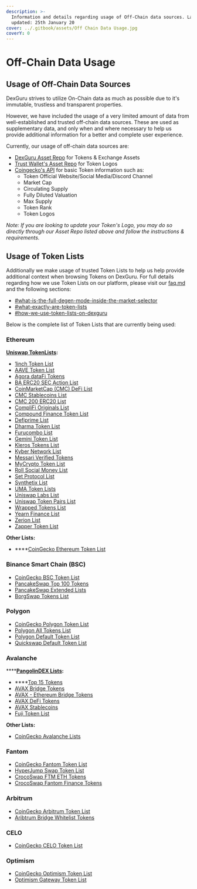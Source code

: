 ```yaml
---
description: >-
  Information and details regarding usage of Off-Chain data sources. Last
  updated: 25th January 20
cover: ../.gitbook/assets/Off Chain Data Usage.jpg
coverY: 0
---
```


# Off-Chain Data Usage

## Usage of Off-Chain Data Sources

DexGuru strives to utilize On-Chain data as much as possible due to it's immutable, trustless and transparent properties.

However, we have included the usage of a very limited amount of data from well-established and trusted off-chain data sources. These are used as supplementary data, and only when and where necessary to help us provide additional information for a better and complete user experience.

Currently, our usage of off-chain data sources are: &#x20;

* [DexGuru Asset Repo](https://github.com/dex-guru/assets) for Tokens & Exchange Assets
* [Trust Wallet's Asset Repo](https://github.com/trustwallet/assets) for Token Logos&#x20;
* [Coingecko's API](https://www.coingecko.com/en/api/documentation) for basic Token information such as:&#x20;
  * Token Official Website/Social Media/Discord Channel
  * Market Cap
  * Circulating Supply
  * Fully Diluted Valuation
  * Max Supply&#x20;
  * Token Rank&#x20;
  * Token Logos&#x20;

_Note: If you are looking to update your Token's Logo, you may do so directly through our Asset Repo listed above and follow the instructions & requirements._&#x20;

## Usage of Token Lists

Additionally we make usage of trusted Token Lists to help us help provide additional context when browsing Tokens on DexGuru. For full details regarding how we use Token Lists on our platform, please visit our [faq.md](../general/faq.md "mention") and the following sections:

* [#what-is-the-full-degen-mode-inside-the-market-selector](../general/faq.md#what-is-the-full-degen-mode-inside-the-market-selector "mention")
* [#what-exactly-are-token-lists](../general/faq.md#what-exactly-are-token-lists "mention")
* [#how-we-use-token-lists-on-dexguru](../general/faq.md#how-we-use-token-lists-on-dexguru "mention")

Below is the complete list of Token Lists that are currently being used:

### Ethereum

[**Uniswap TokenLists**](https://tokenlists.org)**:**

* [1inch Token List](https://wispy-bird-88a7.uniswap.workers.dev/?url=http://tokens.1inch.eth.link)
* [AAVE Token List](off-chain-data-usage.md#usage-of-off-chain-data-sources)
* [Agora dataFi Tokens](https://wispy-bird-88a7.uniswap.workers.dev/?url=http://datafi.theagora.eth.link)
* [BA ERC20 SEC Action List](https://raw.githubusercontent.com/The-Blockchain-Association/sec-notice-list/master/ba-sec-list.json)
* [CoinMarketCap (CMC) DeFi List](https://wispy-bird-88a7.uniswap.workers.dev/?url=http://defi.cmc.eth.link)
* [CMC Stablecoins List](https://wispy-bird-88a7.uniswap.workers.dev/?url=http://stablecoin.cmc.eth.link)
* [CMC 200 ERC20 List](https://wispy-bird-88a7.uniswap.workers.dev/?url=http://erc20.cmc.eth.link)
* [CompliFi Originals List](https://compli.fi/complifi.tokenlist.json)
* [Compound Finance Token List](https://raw.githubusercontent.com/compound-finance/token-list/master/compound.tokenlist.json)
* [Defiprime List](https://defiprime.com/defiprime.tokenlist.json)
* [Dharma Token List](https://tokenlists.org/token-list?url=tokenlist.dharma.eth)
* [Furucombo List](https://cdn.furucombo.app/furucombo.tokenlist.json)
* [Gemini Token List](https://www.gemini.com/uniswap/manifest.json)
* [Kleros Tokens List](https://wispy-bird-88a7.uniswap.workers.dev/?url=http://t2crtokens.eth.link)
* [Kyber Network List](https://api.kyber.network/tokenlist)
* [Messari Verified Tokens](https://messari.io/tokenlist/messari-verified)
* [MyCrypto Token List](https://uniswap.mycryptoapi.com)
* [Roll Social Money List](https://app.tryroll.com/tokens.json)
* [Set Protocol List](https://raw.githubusercontent.com/SetProtocol/uniswap-tokenlist/main/set.tokenlist.json)
* [Synthetix List](https://wispy-bird-88a7.uniswap.workers.dev/?url=http://synths.snx.eth.link)
* [UMA Token Lists](https://umaproject.org/uma.tokenlist.json)
* [Uniswap Labs List](https://gateway.ipfs.io/ipns/tokens.uniswap.org)
* [Uniswap Token Pairs List](https://raw.githubusercontent.com/jab416171/uniswap-pairtokens/master/uniswap\_pair\_tokens.json)
* [Wrapped Tokens List](https://wispy-bird-88a7.uniswap.workers.dev/?url=http://wrapped.tokensoft.eth.link)
* [Yearn Finance List](https://yearn.science/static/tokenlist.json)
* [Zerion List](https://wispy-bird-88a7.uniswap.workers.dev/?url=http://tokenlist.zerion.eth.link)
* [Zapper Token List](https://zapper.fi/api/token-list)

**Other Lists:**

* ****[CoinGecko Ethereum Token List](https://tokens.coingecko.com/uniswap/all.json)

### Binance Smart Chain (BSC)

* [CoinGecko BSC Token List](https://tokens.coingecko.com/binance-smart-chain/all.json)
* [PancakeSwap Top 100 Tokens](https://tokens.pancakeswap.finance/pancakeswap-top-100.json)
* [PancakeSwap Extended Lists](https://tokens.pancakeswap.finance/pancakeswap-extended.json)
* [BorgSwap Tokens List](https://api.borgswap.exchange/tokens.json)

### Polygon

* [CoinGecko Polygon Token List](https://tokens.coingecko.com/polygon-pos/all.json)
* [Polygon All Tokens List](https://api-polygon-tokens.polygon.technology/tokenlists/allTokens.tokenlist.json)
* [Polygon Default Token List](https://api-polygon-tokens.polygon.technology/tokenlists/default.tokenlist.json)
* [Quickswap Default Token List](https://unpkg.com/quickswap-default-token-list@1.2.25/build/quickswap-default.tokenlist.json)

### Avalanche

****[**PangolinDEX Lists**](off-chain-data-usage.md#usage-of-off-chain-data-sources)**:**

* ****[Top 15 Tokens](https://raw.githubusercontent.com/pangolindex/tokenlists/main/top15.tokenlist.json)
* [AVAX Bridge Tokens](https://raw.githubusercontent.com/pangolindex/tokenlists/main/ab.tokenlist.json)
* [AVAX - Ethereum Bridge Tokens](https://raw.githubusercontent.com/pangolindex/tokenlists/main/aeb.tokenlist.json)
* [AVAX DeFi Tokens](https://raw.githubusercontent.com/pangolindex/tokenlists/main/defi.tokenlist.json)
* [AVAX Stablecoins](https://raw.githubusercontent.com/pangolindex/tokenlists/main/stablecoin.tokenlist.json)
* [Fuji Token List](https://raw.githubusercontent.com/pangolindex/tokenlists/main/fuji.tokenlist.json)

**Other Lists:**

* [CoinGecko Avalanche Lists](https://tokens.coingecko.com/avalanche/all.json)

### Fantom

* [CoinGecko Fantom Token List](https://tokens.coingecko.com/fantom/all.json)
* [HyperJump Swap Token List](https://raw.githubusercontent.com/HyperJump-DeFi/swap-token-list/master/ftmswap.json)
* [CrocoSwap FTM ETH Tokens](https://raw.githubusercontent.com/Crocoswap/tokenlists/main/aeb.tokenlist.json)
* [CrocoSwap Fantom Finance Tokens](https://raw.githubusercontent.com/Crocoswap/tokenlists/main/fantomfinance.tokenlist.json)&#x20;

### Arbitrum

* [CoinGecko Arbitrum Token List](https://tokens.coingecko.com/arbitrum-one/all.json)
* [Aribtrum Bridge Whitelist Tokens](https://bridge.arbitrum.io/token-list-42161.json)

### CELO

* [CoinGecko CELO Token List](https://tokens.coingecko.com/celo/all.json)

### Optimism

* [CoinGecko Optimism Token List](https://tokens.coingecko.com/optimistic-ethereum/all.json)
* [Optimism Gateway Token List](https://static.optimism.io/optimism.tokenlist.json)

